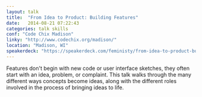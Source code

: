 ```yaml
---
layout: talk
title:  "From Idea to Product: Building Features"
date:   2014-08-21 07:22:43
categories: talk skills
conf: "Code Chix Madison"
linky: "http://www.codechix.org/madison/"
location: "Madison, WI"
speakerdeck: "https://speakerdeck.com/feministy/from-idea-to-product-building-features"
---
```


Features don't begin with new code or user interface sketches, they often start with an idea, problem, or complaint. This talk walks through the many different ways concepts become ideas, along with the different roles involved in the process of bringing ideas to life.